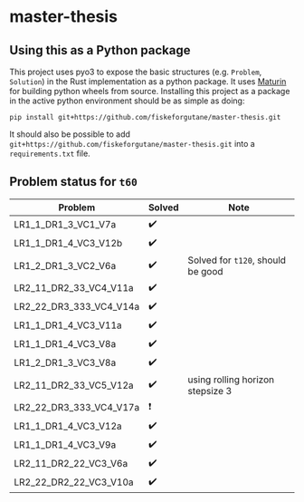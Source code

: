# master-thesis
## Using this as a Python package
This project uses pyo3 to expose the basic structures (e.g. `Problem`, `Solution`) in the Rust implementation as a python package. It uses [Maturin](https://github.com/PyO3/maturin) for building python wheels from source. Installing this project as a package in the active python environment should be as simple as doing:
```shell
pip install git+https://github.com/fiskeforgutane/master-thesis.git
```

It should also be possible to add `git+https://github.com/fiskeforgutane/master-thesis.git` into a `requirements.txt` file.

## Problem status for `t60`

| Problem                 | Solved | Note |
| ----------------------- | ------ | ---- |
| LR1_1_DR1_3_VC1_V7a     |   ✔️   |      |
| LR1_1_DR1_4_VC3_V12b    |   ✔️   |      |
| LR1_2_DR1_3_VC2_V6a     |   ✔️   | Solved for `t120`, should be good |
| LR2_11_DR2_33_VC4_V11a  |   ✔️   |      |
| LR2_22_DR3_333_VC4_V14a |   ✔️   |      |
| LR1_1_DR1_4_VC3_V11a    |   ✔️   |      |
| LR1_1_DR1_4_VC3_V8a     |   ✔️   |      |
| LR1_2_DR1_3_VC3_V8a     |   ✔️   |      |
| LR2_11_DR2_33_VC5_V12a  |   ✔️   | using rolling horizon stepsize 3     |
| LR2_22_DR3_333_VC4_V17a |   ❗   |      |
| LR1_1_DR1_4_VC3_V12a    |   ✔️   |      |
| LR1_1_DR1_4_VC3_V9a     |   ✔️   |      |
| LR2_11_DR2_22_VC3_V6a   |   ✔️   |      |
| LR2_22_DR2_22_VC3_V10a  |   ✔️   |      |
